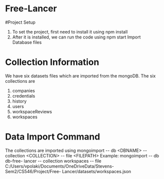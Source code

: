 # Free-Lancer

#Project Setup
1. To set the project, first need to install it using
npm install
2. After it is installed, we can run the code using
npm start
Import Database files

# Collection Information
We have six datasets files which are imported from the mongoDB. The six collections are
1. companies
2. credentials
3. history
4. users
5. workspaceReviews
6. workspaces

# Data Import Command 
The collections are imported using
mongoimport -- db &lt;DBNAME&gt; -- collection &lt;COLLECTION&gt; -- file &lt;FILEPATH&gt;
Example:
mongoimport -- db db-free- lancer -- collection workspaces -- file
C:/Users/vpolaki/Documents/OneDriveData/Stevens-Sem2/CS546/Project/Free-
Lancer/datasets/workspaces.json